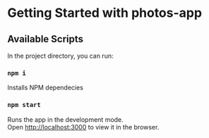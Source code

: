 # Getting Started with photos-app

## Available Scripts

In the project directory, you can run:

### `npm i`

Installs NPM dependecies

### `npm start`

Runs the app in the development mode.\
Open [http://localhost:3000](http://localhost:3000) to view it in the browser.



